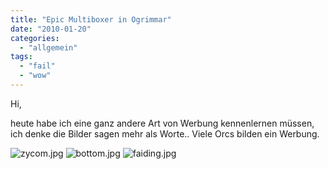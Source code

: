 ```yaml
---
title: "Epic Multiboxer in Ogrimmar"
date: "2010-01-20"
categories: 
  - "allgemein"
tags: 
  - "fail"
  - "wow"
---
```


Hi,

heute habe ich eine ganz andere Art von Werbung kennenlernen müssen, ich denke die Bilder sagen mehr als Worte.. Viele Orcs bilden ein Werbung.

![zycom.jpg](/blog/images/zycom.jpg)
![bottom.jpg](/blog/images/bottom.jpg)
![faiding.jpg](/blog/images/faiding.jpg)
